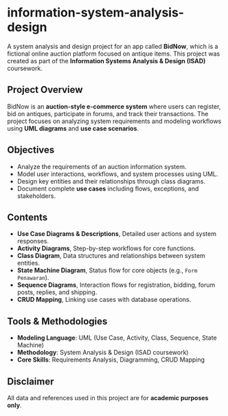 # information-system-analysis-design
A system analysis and design project for an app called **BidNow**, which is a fictional online auction platform focused on antique items.   This project was created as part of the **Information Systems Analysis &amp; Design (ISAD)** coursework.

## Project Overview
BidNow is an **auction-style e-commerce system** where users can register, bid on antiques, participate in forums, and track their transactions. The project focuses on analyzing system requirements and modeling workflows using **UML diagrams** and **use case scenarios**.

## Objectives
- Analyze the requirements of an auction information system.  
- Model user interactions, workflows, and system processes using UML.  
- Design key entities and their relationships through class diagrams.  
- Document complete **use cases** including flows, exceptions, and stakeholders.

## Contents
- **Use Case Diagrams & Descriptions**, Detailed user actions and system responses.  
- **Activity Diagrams**, Step-by-step workflows for core functions.  
- **Class Diagram**, Data structures and relationships between system entities.  
- **State Machine Diagram**, Status flow for core objects (e.g., `Form Penawaran`).  
- **Sequence Diagrams**, Interaction flows for registration, bidding, forum posts, replies, and shipping.  
- **CRUD Mapping**, Linking use cases with database operations.

## Tools & Methodologies
- **Modeling Language**: UML (Use Case, Activity, Class, Sequence, State Machine)  
- **Methodology**: System Analysis & Design (ISAD coursework)  
- **Core Skills**: Requirements Analysis, Diagramming, CRUD Mapping

## Disclaimer
All data and references used in this project are for **academic purposes only**.  
